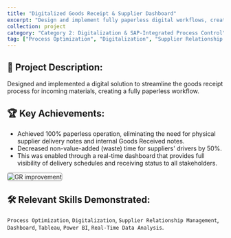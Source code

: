 ```yaml
---
title: "Digitalized Goods Receipt & Supplier Dashboard"
excerpt: "Design and implement fully paperless digital workflows, creating real-time dashboards that provide end-to-end visibility and deliver significant time and resource savings for both internal teams and external partners."
collection: project
category: "Category 2: Digitalization & SAP-Integrated Process Control"
tag: ["Process Optimization", "Digitalization", "Supplier Relationship Management", "Dashboard", "Tableau", "Power BI", "Real-Time Data Analysis"]
---
```


## 📄 Project Description: 
Designed and implemented a digital solution to streamline the goods receipt process for incoming materials, creating a fully paperless workflow.

## 🏆 Key Achievements: 
- Achieved 100% paperless operation, eliminating the need for physical supplier delivery notes and internal Goods Received notes.
- Decreased non-value-added (waste) time for suppliers' drivers by 50%.
- This was enabled through a real-time dashboard that provides full visibility of delivery schedules and receiving status to all stakeholders.

<img src="https://yen010390.github.io/images/GR.png" alt="GR improvement" style="max-width: 50%; border: 1px solid #999; border-radius: 4px;">

## 🛠️ Relevant Skills Demonstrated: 
`Process Optimization`, `Digitalization`, `Supplier Relationship Management`, `Dashboard`, `Tableau`, `Power BI`, `Real-Time Data Analysis`.
